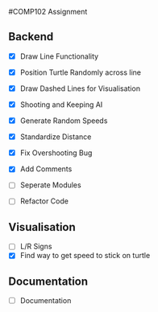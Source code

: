 #COMP102 Assignment

## Backend

- [x] Draw Line Functionality
- [x] Position Turtle Randomly across line
- [x] Draw Dashed Lines for Visualisation
- [x] Shooting and Keeping AI
- [x] Generate Random Speeds
- [x] Standardize Distance
- [x] Fix Overshooting Bug
- [x] Add Comments

- [ ] Seperate Modules
- [ ] Refactor Code

## Visualisation
- [ ] L/R Signs
- [x] Find way to get speed to stick on turtle

## Documentation

- [ ] Documentation